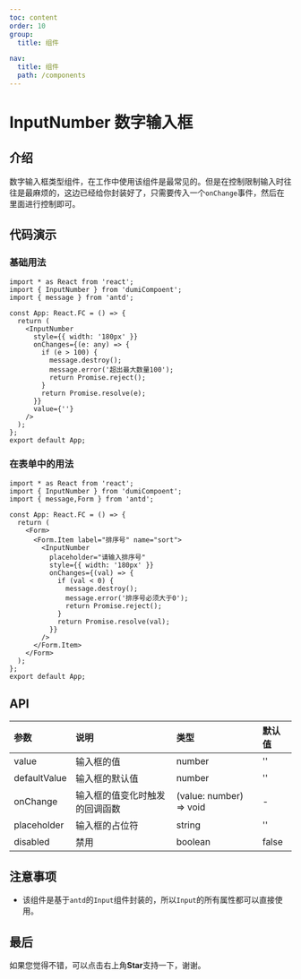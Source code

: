 ```yaml
---
toc: content
order: 10
group:
  title: 组件

nav:
  title: 组件
  path: /components
---
```


# InputNumber 数字输入框

## 介绍

数字输入框类型组件，在工作中使用该组件是最常见的。但是在控制限制输入时往往是最麻烦的，这边已经给你封装好了，只需要传入一个`onChange`事件，然后在里面进行控制即可。

## 代码演示

### 基础用法

```tsx
import * as React from 'react';
import { InputNumber } from 'dumiCompoent';
import { message } from 'antd';

const App: React.FC = () => {
  return (
    <InputNumber
      style={{ width: '180px' }}
      onChanges={(e: any) => {
        if (e > 100) {
          message.destroy();
          message.error('超出最大数量100');
          return Promise.reject();
        }
        return Promise.resolve(e);
      }}
      value={''}
    />
  );
};
export default App;
```

### 在表单中的用法

```tsx
import * as React from 'react';
import { InputNumber } from 'dumiCompoent';
import { message,Form } from 'antd';

const App: React.FC = () => {
  return (
    <Form>
      <Form.Item label="排序号" name="sort">
        <InputNumber
          placeholder="请输入排序号"
          style={{ width: '180px' }}
          onChanges={(val) => {
            if (val < 0) {
              message.destroy();
              message.error('排序号必须大于0');
              return Promise.reject();
            }
            return Promise.resolve(val);
          }}
        />
      </Form.Item>
    </Form>
  );
};
export default App;
```

## API

| 参数         | 说明                           | 类型                    | 默认值 |
| :----------- | :----------------------------- | :---------------------- | :----- |
| value        | 输入框的值                     | number                  | ''     |
| defaultValue | 输入框的默认值                 | number                  | ''     |
| onChange     | 输入框的值变化时触发的回调函数 | (value: number) => void | -      |
| placeholder  | 输入框的占位符                 | string                  | ''     |
| disabled     | 禁用                           | boolean                 | false  |

## 注意事项

- 该组件是基于`antd`的`Input`组件封装的，所以`Input`的所有属性都可以直接使用。

## 最后

如果您觉得不错，可以点击右上角**Star**支持一下，谢谢。
